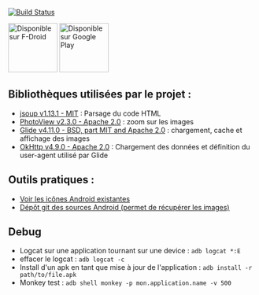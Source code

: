 [![Build Status](https://github.com/AnaelMobilia/NextINpact-Unofficial/actions/workflows/build.yaml/badge.svg)](https://github.com/AnaelMobilia/NextINpact-Unofficial/actions/workflows/build.yaml)

[<img src="https://fdroid.gitlab.io/artwork/badge/get-it-on-fr.png" alt="Disponible sur F-Droid" height="100">](https://f-droid.org/packages/com.pcinpact/)
[<img src="https://play.google.com/intl/en_us/badges/images/generic/fr_badge_web_generic.png" alt="Disponible sur Google Play" height="100"/>](https://play.google.com/store/apps/details?id=com.pcinpact)

## Bibliothèques utilisées par le projet :
  - [jsoup v1.13.1 - MIT](http://jsoup.org/) : Parsage du code HTML
  - [PhotoView v2.3.0 - Apache 2.0](https://github.com/chrisbanes/PhotoView) : zoom sur les images
  - [Glide v4.11.0 - BSD, part MIT and Apache 2.0](https://github.com/bumptech/glide) : chargement, cache et affichage des images
  - [OkHttp v4.9.0 - Apache 2.0](https://square.github.io/okhttp/) : Chargement des données et définition du user-agent utilisé
  par Glide

## Outils pratiques :
  - [Voir les icônes Android existantes](http://androiddrawables.com)
  - [Dépôt git des sources Android (permet de récupérer les images)](https://github.com/android/platform_frameworks_base/tree/master/core/res/res)

## Debug
  - Logcat sur une application tournant sur une device : `adb logcat *:E`
  - effacer le logcat : `adb logcat -c`
  - Install d'un apk en tant que mise à jour de l'application : `adb install -r path/to/file.apk`
  - Monkey test : `adb shell monkey -p mon.application.name -v 500`
